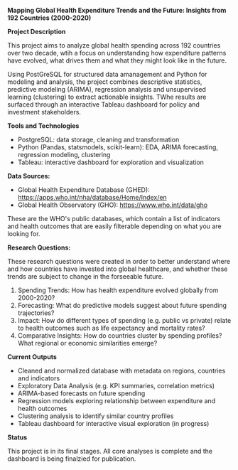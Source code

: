 **Mapping Global Health Expenditure Trends and the Future: Insights from 192 Countries (2000-2020)**

**Project Description**

This project aims to analyze global health spending across 192 countries over two decade, wtih a focus on understanding how expenditure patterns have evolved, what drives them and what they might look like in the future. 

Using PostGreSQL for structured data amanagement and Python for modeling and analysis, the project combines descriptive statistics, predictive modeling (ARIMA), regression analysis and unsupervised learning (clustering) to extract actionable insights. TWhe results are surfaced through an interactive Tableau dashboard for policy and investment stakeholders. 

**Tools and Technologies**
- PostgreSQL: data storage, cleaning and transformation
- Python (Pandas, statsmodels, scikit-learn): EDA, ARIMA forecasting, regression modeling, clustering
- Tableau: interactive dashboard for exploration and visualization

**Data Sources:**
- Global Health Expenditure Database (GHED): https://apps.who.int/nha/database/Home/Index/en
- Global Health Observatory (GHO): https://www.who.int/data/gho 

These are the WHO's public databases, which contain a list of indicators and health outcomes that are easily filterable depending on what you are looking for. 

**Research Questions:**

These research questions were created in order to better understand where and how countries have invested into global healthcare, and whether these trends are subject to change in the forseeable future. 

1. Spending Trends: How has health expenditure evolved globally from 2000-2020?
2. Forecasting: What do predictive models suggest about future spending trajectories?
3. Impact: How do different types of spending (e.g. public vs private) relate to health outcomes such as life expectancy and mortality rates?
4. Comparative Insights: How do countries cluster by spending profiles? What regional or economic similarities emerge?

**Current Outputs** 
- Cleaned and normalized database with metadata on regions, countries and indicators
- Exploratory Data Analysis (e.g. KPI summaries, correlation metrics)
- ARIMA-based forecasts on future spending
- Regression models exploring relationship between expenditure and health outcomes
- Clustering analysis to identify similar country profiles
- Tableau dashboard for interactive visual exploration (in progress)

**Status**

This project is in its final stages. All core analyses is complete and the dashboard is being finalzied for publication. 
